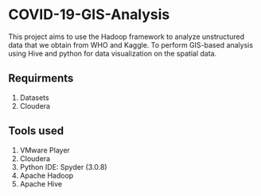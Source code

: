 # COVID-19-GIS-Analysis
This project aims to use the Hadoop framework to analyze unstructured data that we obtain from WHO and Kaggle. To perform GIS-based analysis using Hive and python for data visualization on the spatial data.

## Requirments 
1. Datasets
2. Cloudera

## Tools used
1. VMware Player
2. Cloudera
3. Python IDE: Spyder (3.0.8)
4. Apache Hadoop
5. Apache Hive
